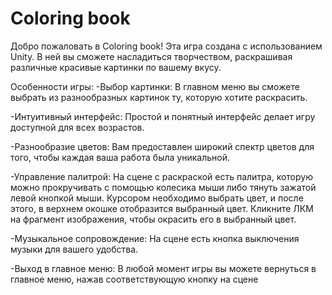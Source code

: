 # Coloring book
 
Добро пожаловать в Coloring book!
Эта игра создана с использованием Unity. В ней вы сможете насладиться творчеством, раскрашивая различные красивые картинки по вашему вкусу.

Особенности игры:
-Выбор картинки: В главном меню вы сможете выбрать из разнообразных картинок ту, которую хотите раскрасить.

-Интуитивный интерфейс: Простой и понятный интерфейс делает игру доступной для всех возрастов.

-Разнообразие цветов: Вам предоставлен широкий спектр цветов для того, чтобы каждая ваша работа была уникальной.

-Управление палитрой: На сцене с раскраской есть палитра, которую можно прокручивать с помощью колесика мыши либо тянуть зажатой левой кнопкой мыши. Курсором необходимо выбрать цвет, и после этого, в верхнем окошке отобразится выбранный цвет. Кликните ЛКМ на фрагмент изображения, чтобы окрасить его в выбранный цвет.

-Музыкальное сопровождение: На сцене есть кнопка выключения музыки для вашего удобства.

-Выход в главное меню: В любой момент игры вы можете вернуться в главное меню, нажав соответствующую кнопку на сцене

